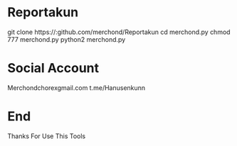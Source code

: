 # Reportakun
git clone https://:github.com/merchond/Reportakun
cd merchond.py
chmod 777 merchond.py
python2 merchond.py

# Social Account
Merchondchorexgmail.com
t.me/Hanusenkunn


# End
Thanks For Use This Tools
